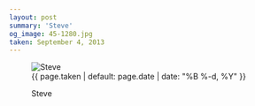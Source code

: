 ```yaml
---
layout: post
summary: 'Steve'
og_image: 45-1280.jpg
taken: September 4, 2013
---
```


<figure class="post" data-src="{{ site.assets_url }}/{{ page.og_image }}" data-sub-html='#caption-{{ page.id | remove_first: "/" }}'>
<img alt="Steve" sizes="(min-width: 700px) 50vw, calc(100vw - 2rem)" src="{{ site.assets_url }}/45-640.jpg" srcset="{{ site.assets_url }}/45-1280.jpg 1280w, {{ site.assets_url }}/45-960.jpg 960w, {{ site.assets_url }}/45-640.jpg 640w, {{ site.assets_url }}/45-320.jpg 320w"/>
<figcaption id='caption-{{ page.id | remove_first: "/" }}'>
<time>{{ page.taken | default: page.date | date: "%B %-d, %Y" }}</time>
<p>Steve</p>
</figcaption>
</figure>
